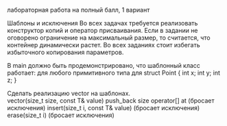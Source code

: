 лабораторная работа на полный балл, 1 вариант

 Шаблоны и исключения
Во всех задачах требуется реализовать конструктор копий и оператор присваивания. Если в задании не оговорено ограничение на максимальный размер, то считается, что контейнер динамически растет. 
Во всех заданиях стоит избегать избыточного копирования параметров.

В main должно быть продемонстрировано, что шаблонный класс работает:
для любого примитивного типа
для struct Point { int x; int y; int z; }


 Сделать реализацию vector на шаблонах.  
vector(size_t size, const T& value)
push_back
size
operator[]
at (бросает исключения)
insert(size_t i, const T& value) (бросает исключения)
erase(size_t i) (бросает исключения)
